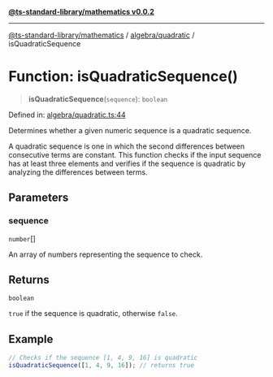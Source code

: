 [**@ts-standard-library/mathematics v0.0.2**](../../../README.md)

***

[@ts-standard-library/mathematics](../../../README.md) / [algebra/quadratic](../README.md) / isQuadraticSequence

# Function: isQuadraticSequence()

> **isQuadraticSequence**(`sequence`): `boolean`

Defined in: [algebra/quadratic.ts:44](https://github.com/gabaudette/ts-stdlib/blob/725aff52e6f28b9942b278b955914b3ace9f325c/packages/mathematics/src/algebra/quadratic.ts#L44)

Determines whether a given numeric sequence is a quadratic sequence.

A quadratic sequence is one in which the second differences between consecutive terms are constant.
This function checks if the input sequence has at least three elements and verifies if the sequence
is quadratic by analyzing the differences between terms.

## Parameters

### sequence

`number`[]

An array of numbers representing the sequence to check.

## Returns

`boolean`

`true` if the sequence is quadratic, otherwise `false`.

## Example

```ts
// Checks if the sequence [1, 4, 9, 16] is quadratic
isQuadraticSequence([1, 4, 9, 16]); // returns true
```

